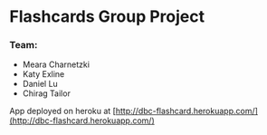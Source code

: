# Flashcards Group Project

### Team:
* Meara Charnetzki
* Katy Exline
* Daniel Lu
* Chirag Tailor

App deployed on heroku at [http://dbc-flashcard.herokuapp.com/](http://dbc-flashcard.herokuapp.com/)
